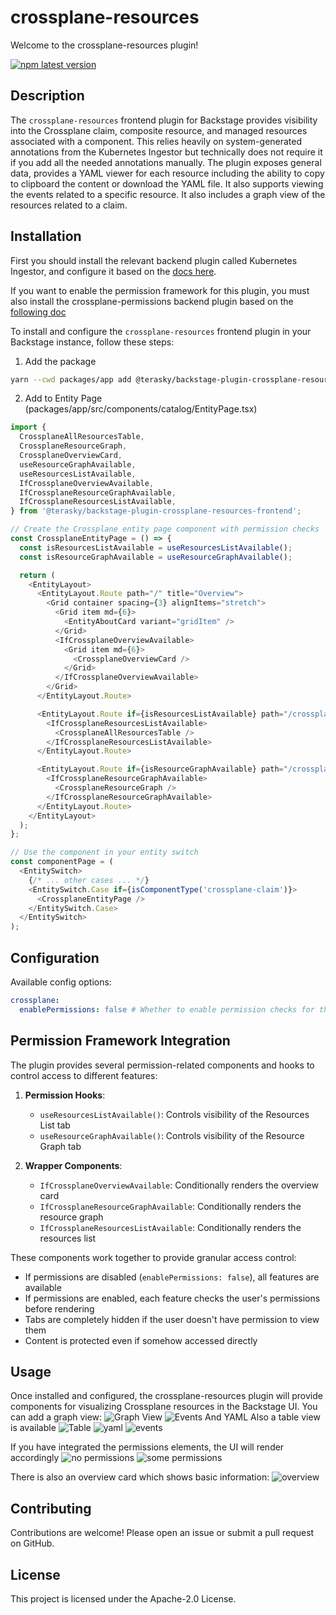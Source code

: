 # crossplane-resources

Welcome to the crossplane-resources plugin!

[![npm latest version](https://img.shields.io/npm/v/@terasky/backstage-plugin-crossplane-resources-frontend/latest.svg)](https://www.npmjs.com/package/@terasky/backstage-plugin-crossplane-resources-frontend)

## Description

The `crossplane-resources` frontend plugin for Backstage provides visibility into the Crossplane claim, composite resource, and managed resources associated with a component. This relies heavily on system-generated annotations from the Kubernetes Ingestor but technically does not require it if you add all the needed annotations manually. The plugin exposes general data, provides a YAML viewer for each resource including the ability to copy to clipboard the content or download the YAML file. It also supports viewing the events related to a specific resource. It also includes a graph view of the resources related to a claim.

## Installation
First you should install the relevant backend plugin called Kubernetes Ingestor, and configure it based on the [docs here](../kubernetes-ingestor/README.md).

If you want to enable the permission framework for this plugin, you must also install the crossplane-permissions backend plugin based on the [following doc](../crossplane-permissions-backend/README.md)

To install and configure the `crossplane-resources` frontend plugin in your Backstage instance, follow these steps:

1. Add the package
```bash
yarn --cwd packages/app add @terasky/backstage-plugin-crossplane-resources-frontend
```

2. Add to Entity Page (packages/app/src/components/catalog/EntityPage.tsx)
```typescript
import {
  CrossplaneAllResourcesTable,
  CrossplaneResourceGraph,
  CrossplaneOverviewCard,
  useResourceGraphAvailable,
  useResourcesListAvailable,
  IfCrossplaneOverviewAvailable,
  IfCrossplaneResourceGraphAvailable,
  IfCrossplaneResourcesListAvailable,
} from '@terasky/backstage-plugin-crossplane-resources-frontend';

// Create the Crossplane entity page component with permission checks
const CrossplaneEntityPage = () => {
  const isResourcesListAvailable = useResourcesListAvailable();
  const isResourceGraphAvailable = useResourceGraphAvailable();

  return (
    <EntityLayout>
      <EntityLayout.Route path="/" title="Overview">
        <Grid container spacing={3} alignItems="stretch">
          <Grid item md={6}>
            <EntityAboutCard variant="gridItem" />
          </Grid>
          <IfCrossplaneOverviewAvailable>
            <Grid item md={6}>
              <CrossplaneOverviewCard />
            </Grid>
          </IfCrossplaneOverviewAvailable>
        </Grid>
      </EntityLayout.Route>

      <EntityLayout.Route if={isResourcesListAvailable} path="/crossplane-resources" title="Crossplane Resources">
        <IfCrossplaneResourcesListAvailable>
          <CrossplaneAllResourcesTable />
        </IfCrossplaneResourcesListAvailable>
      </EntityLayout.Route>

      <EntityLayout.Route if={isResourceGraphAvailable} path="/crossplane-graph" title="Crossplane Graph">
        <IfCrossplaneResourceGraphAvailable>
          <CrossplaneResourceGraph />
        </IfCrossplaneResourceGraphAvailable>
      </EntityLayout.Route>
    </EntityLayout>
  );
};

// Use the component in your entity switch
const componentPage = (
  <EntitySwitch>
    {/* ... other cases ... */}
    <EntitySwitch.Case if={isComponentType('crossplane-claim')}>
      <CrossplaneEntityPage />
    </EntitySwitch.Case>
  </EntitySwitch>
);
```

## Configuration
Available config options:
```yaml
crossplane:
  enablePermissions: false # Whether to enable permission checks for the crossplane plugin.
```

## Permission Framework Integration
The plugin provides several permission-related components and hooks to control access to different features:

1. **Permission Hooks**:
   - `useResourcesListAvailable()`: Controls visibility of the Resources List tab
   - `useResourceGraphAvailable()`: Controls visibility of the Resource Graph tab

2. **Wrapper Components**:
   - `IfCrossplaneOverviewAvailable`: Conditionally renders the overview card
   - `IfCrossplaneResourceGraphAvailable`: Conditionally renders the resource graph
   - `IfCrossplaneResourcesListAvailable`: Conditionally renders the resources list

These components work together to provide granular access control:
- If permissions are disabled (`enablePermissions: false`), all features are available
- If permissions are enabled, each feature checks the user's permissions before rendering
- Tabs are completely hidden if the user doesn't have permission to view them
- Content is protected even if somehow accessed directly

## Usage
Once installed and configured, the crossplane-resources plugin will provide components for visualizing Crossplane resources in the Backstage UI.
You can add a graph view:
![Graph View](../../images/crossplane-resource-graph.png)
![Events And YAML](../../images/crossplane-graph-yaml-and-events-view.png)
Also a table view is available
![Table](../../images/crossplane-resources.png)
![yaml](../../images/crossplane-yaml-viewer.png)
![events](../../images/crossplane-events.png)

If you have integrated the permissions elements, the UI will render accordingly
![no permissions](../../images/no-permissions.png)
![some permissions](../../images/some-permissions.png)

There is also an overview card which shows basic information:
![overview](../../images/claim-info.png)

## Contributing
Contributions are welcome! Please open an issue or submit a pull request on GitHub.

## License
This project is licensed under the Apache-2.0 License.